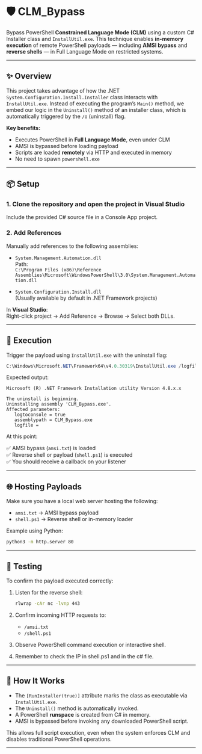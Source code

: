 
# 🛡️ CLM_Bypass

Bypass PowerShell **Constrained Language Mode (CLM)** using a custom C# Installer class and `InstallUtil.exe`. This technique enables **in-memory execution** of remote PowerShell payloads — including **AMSI bypass** and **reverse shells** — in Full Language Mode on restricted systems.

---

## ✨ Overview

This project takes advantage of how the .NET `System.Configuration.Install.Installer` class interacts with `InstallUtil.exe`. Instead of executing the program’s `Main()` method, we embed our logic in the `Uninstall()` method of an installer class, which is automatically triggered by the `/U` (uninstall) flag.

**Key benefits:**
- Executes PowerShell in **Full Language Mode**, even under CLM
- AMSI is bypassed before loading payload
- Scripts are loaded **remotely** via HTTP and executed in memory
- No need to spawn `powershell.exe`

---

## 📦 Setup

### 1. Clone the repository and open the project in Visual Studio

Include the provided C# source file in a Console App project.

### 2. Add References

Manually add references to the following assemblies:

- `System.Management.Automation.dll`  
  Path:  
  `C:\Program Files (x86)\Reference Assemblies\Microsoft\WindowsPowerShell\3.0\System.Management.Automation.dll`
  
- `System.Configuration.Install.dll`  
  (Usually available by default in .NET Framework projects)

In **Visual Studio**:  
Right-click project → Add Reference → Browse → Select both DLLs.

---

## 🚀 Execution

Trigger the payload using `InstallUtil.exe` with the uninstall flag:

```powershell
C:\Windows\Microsoft.NET\Framework64\v4.0.30319\InstallUtil.exe /logfile= /LogToConsole=true /U .\CLM_Bypass.exe
```

Expected output:
```
Microsoft (R) .NET Framework Installation utility Version 4.8.x.x

The uninstall is beginning.
Uninstalling assembly 'CLM_Bypass.exe'.
Affected parameters:
   logtoconsole = true
   assemblypath = CLM_Bypass.exe
   logfile =
```

At this point:

✅ AMSI bypass (`amsi.txt`) is loaded  
✅ Reverse shell or payload (`shell.ps1`) is executed  
✅ You should receive a callback on your listener

---

## 🌐 Hosting Payloads

Make sure you have a local web server hosting the following:

- `amsi.txt` → AMSI bypass payload
- `shell.ps1` → Reverse shell or in-memory loader

Example using Python:

```bash
python3 -m http.server 80
```

---

## 🧪 Testing

To confirm the payload executed correctly:

1. Listen for the reverse shell:
   ```bash
   rlwrap -cAr nc -lvnp 443
   ```

2. Confirm incoming HTTP requests to:
   - `/amsi.txt`
   - `/shell.ps1`

3. Observe PowerShell command execution or interactive shell.

4. Remember to check the IP in shell.ps1 and in the c# file.

---

## 🧠 How It Works

- The `[RunInstaller(true)]` attribute marks the class as executable via `InstallUtil.exe`.
- The `Uninstall()` method is automatically invoked.
- A PowerShell **runspace** is created from C# in memory.
- AMSI is bypassed before invoking any downloaded PowerShell script.

This allows full script execution, even when the system enforces CLM and disables traditional PowerShell operations.

---
